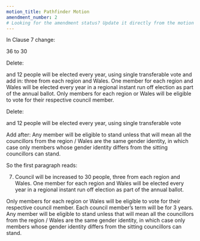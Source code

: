 ```yaml
---
motion_title: Pathfinder Motion
amendment_number: 2
# Looking for the amendment status? Update it directly from the motion page!
---
```

In Clause 7 change:

36 to 30

Delete:

and 12 people will be elected every year, using single transferable vote and add in: three from each region and Wales. One member for each region and Wales will be elected every year in a regional instant run off election as part of the annual ballot. Only members for each region or Wales will be
eligible to vote for their respective council member.

Delete:

and 12 people will be elected every year, using single transferable vote

Add after:
Any member will be eligible to stand unless that will mean all the councillors from the region / Wales are the same gender identity, in which case only members whose gender identity differs from the sitting councillors can stand.

So the first paragraph reads:

7) Council will be increased to 30 people, three from each region and Wales. One member for each region and Wales will be elected every year in a regional instant run off election as part of the annual ballot.

Only members for each region or Wales will be eligible to vote for their respective council member. Each council member’s term will be for 3 years. Any member will be eligible to stand unless that will mean all the councillors from the region / Wales are the same gender identity, in which case only members whose gender identity differs from the sitting councillors can stand.
